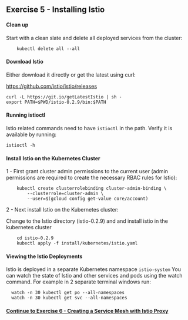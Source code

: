 ## Exercise 5 - Installing Istio

#### Clean up

Start with a clean slate and delete all deployed services from the cluster:

```
    kubectl delete all --all
```

#### Download Istio

Either download it directly or get the latest using curl:

https://github.com/istio/istio/releases

```
curl -L https://git.io/getLatestIstio | sh -
export PATH=$PWD/istio-0.2.9/bin:$PATH
```

#### Running istioctl

Istio related commands need to have `istioctl` in the path.  Verify it is available by running:

`istioctl -h`


#### Install Istio on the Kubernetes Cluster

1 - First grant cluster admin permissions to the current user (admin permissions are required to create the necessary RBAC rules for Istio):

```
    kubectl create clusterrolebinding cluster-admin-binding \
        --clusterrole=cluster-admin \
        --user=$(gcloud config get-value core/account)
```
2 - Next install Istio on the Kubernetes cluster:

Change to the Istio directory (istio-0.2.9) and and install istio in the kubernetes cluster

```
    cd istio-0.2.9
    kubectl apply -f install/kubernetes/istio.yaml
```


#### Viewing the Istio Deployments

Istio is deployed in a separate Kubernetes namespace `istio-system`  You can watch the state of Istio and other services and pods using the watch command.  For example in 2 separate terminal windows run:

```
  watch -n 30 kubectl get po --all-namespaces
  watch -n 30 kubectl get svc --all-namespaces
```

#### [Continue to Exercise 6 - Creating a Service Mesh with Istio Proxy](../exercise-6/README.md)
